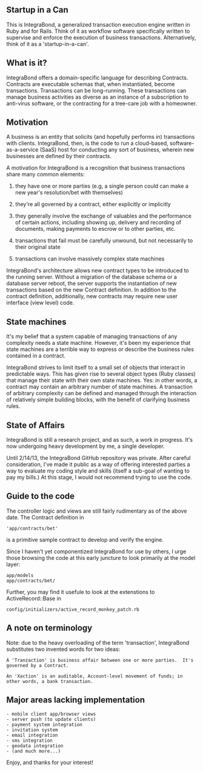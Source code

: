 Startup in a Can
----------------

This is IntegraBond, a generalized transaction execution engine written 
in Ruby and for Rails.  Think of it as workflow software specifically 
written to supervise and enforce the execution of business transactions.
Alternatively, think of it as a 'startup-in-a-can'.

What is it?
-----------
IntegraBond offers a domain-specific language for describing Contracts.
Contracts are executable schemas that, when instantiated, become
transactions.  Transactions can be long-running.  These transactions can
manage business activities as diverse as an instance of a subscription to
anti-virus software, or the contracting for a tree-care job with a
homeowner.

Motivation
----------
A business is an entity that solicits (and hopefully performs in)
transactions with clients.  IntegraBond, then, is the code to run a
cloud-based, software-as-a-service (SaaS) host for conducting any sort
of business, wherein new businesses are defined by their contracts.

A motivation for IntegraBond is a recognition that business transactions
share many common elements:

1) they have one or more parties (e.g, a single person could can make
   a new year's resolution/bet with themselves)

2) they're all governed by a contract, either explicitly or implicitly

3) they generally involve the exchange of valuables and the performance
   of certain actions, including showing up, delivery and recording of
   documents, making payments to escrow or to other parties, etc.

4) transactions that fail must be carefully unwound, but not necessarily
   to their original state

5) transactions can involve massively complex state machines

IntegraBond's architecture allows new contract types to be introduced to
the running server.  Without a migration of the database schema or a
database server reboot, the server supports the instantiation of new
transactions based on the new Contract definition.  In addition to the
contract definition, additionally, new contracts may require new
user interface (view level) code.

State machines
--------------
It's my belief that a system capable of managing transactions of
any complexity needs a state machine.  However, it's been my experience
that state machines are a terrible way to express or describe the
business rules contained in a contract.

IntegraBond strives to limit itself to a small set of objects that
interact in predictable ways.  This has given rise to several object
types (Ruby classes) that manage their state with their own state
machines.  Yes: in other words, a contract may contain an arbitrary
number of state machines.  A transaction of arbitrary complexity can
be defined and managed through the interaction of relatively simple
building blocks, with the benefit of clarifying business rules.

State of Affairs
----------------
IntegraBond is still a research project, and as such, a work in
progress.  It's now undergoing heavy development by me, a single
developer.

Until 2/14/13, the IntegraBond GitHub repository was private.
After careful consideration, I've made it public as a way of offering
interested parties a way to evaluate my coding style and skills (itself
a sub-goal of wanting to pay my bills.)  At this stage, I would not
recommend trying to use the code.

Guide to the code
-----------------
The controller logic and views are still fairly rudimentary as of the
above date.  The Contract definition in

	'app/contracts/bet'

is a primitive sample contract to develop and verify the engine. 

Since I haven't yet componentized IntegraBond for use by others, I urge
those browsing the code at this early juncture to look primarily at the
model layer: 

	app/models
	app/contracts/bet/

Further, you may find it usefule to look at the extenstions to
ActiveRecord::Base in

	config/initializers/active_record_monkey_patch.rb


A note on terminology
---------------------
Note: due to the heavy overloading of the term 'transaction', IntegraBond
substitutes two invented words for two ideas:

	A 'Tranzaction' is business affair between one or more parties.  It's
	governed by a Contract.
	
	An 'Xaction' is an auditable, Account-level movement of funds; in
	other words, a bank transaction.

Major areas lacking implementation
----------------------------------
	- mobile client app/browser views
	- server push (to update clients)
	- payment system integration
	- invitation system
	- email integration
	- sms integration
	- geodata integration
	- (and much more...) 

Enjoy, and thanks for your interest!
